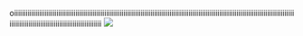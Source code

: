 oiiiiiiiiiiiiiiiiiiiiiiiiiiiiiiiiiiiiiiiiiiiiiiiiiiiiiiiiiiiiiiiiiiiiiiiiiiiiiiiiiiiiiiiiiiiiiiiiiiiiiiiiiiiiiiiiiiiiiiiiiiiiiiiiiiiiiiiiiiiiiiiiiiiiiiiiiiiiiiiiiiiiiiiiiiiiiiiiiiiiiiiiiiiiiiiiii
![](https://i.giphy.com/media/v1.Y2lkPTc5MGI3NjExY242eGNyazA3YnNrNGpmcTF4NGU3dnZ0aG1zcjhsYmRueDlrYjI1dyZlcD12MV9pbnRlcm5hbF9naWZfYnlfaWQmY3Q9Zw/l49JNkTqxtsQaS3cs/giphy.gif)
